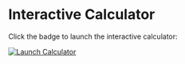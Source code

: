# Interactive Calculator

Click the badge to launch the interactive calculator:

[![Launch Calculator](https://mybinder.org/badge_logo.svg)](https://mybinder.org/v2/gh/KrolKubaV/personal-site.git/HEAD?urlpath=%2Fdoc%2Ftree%2Fdocs%5Cbetting%5Ccalculator.ipynb)
